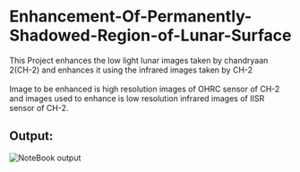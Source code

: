 # Enhancement-Of-Permanently-Shadowed-Region-of-Lunar-Surface

This Project enhances the low light lunar images taken by chandryaan 2(CH-2) and enhances it using the infrared images taken by CH-2 
<br><br>Image to be enhanced is high resolution images of OHRC sensor of CH-2 and images used to enhance is low resolution infrared images of IISR sensor of CH-2.

## Output:
![NoteBook output](https://drive.google.com/file/d/1kJbNu0WZ3Od9iL9WsZBp8gpp9BuHokUc/view?usp=drive_link)

